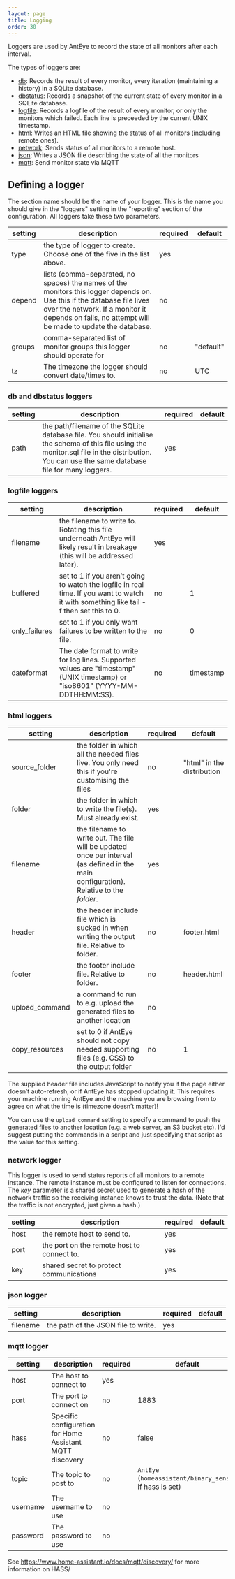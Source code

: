 ```yaml
---
layout: page
title: Logging
order: 30
---
```


Loggers are used by AntEye to record the state of all monitors after each interval.

The types of loggers are:

* [db](#db): Records the result of every monitor, every iteration (maintaining a history) in a SQLite database.
* [dbstatus](#dbstatus): Records a snapshot of the current state of every monitor in a SQLite database.
* [logfile](#logfile): Records a logfile of the result of every monitor, or only the monitors which failed. Each line is preceeded by the current UNIX timestamp.
* [html](#html): Writes an HTML file showing the status of all monitors (including remote ones).
* [network](#network): Sends status of all monitors to a remote host.
* [json](#json): Writes a JSON file describing the state of all the monitors
* [mqtt](#mqtt): Send monitor state via MQTT

## Defining a logger

The section name should be the name of your logger. This is the name you should give in the "loggers" setting in the "reporting" section of the configuration. All loggers take these two parameters.

| setting | description | required | default |
|---|---|---|---|
| type | the type of logger to create. Choose one of the five in the list above. | yes | |
| depend | lists (comma-separated, no spaces) the names of the monitors this logger depends on. Use this if the database file lives over the network. If a monitor it depends on fails, no attempt will be made to update the database.| no | |
| groups | comma-separated list of monitor groups this logger should operate for | no | "default" |
| tz | The [timezone](https://en.wikipedia.org/wiki/List_of_tz_database_time_zones) the logger should convert date/times to. | no | UTC |

### <a name="db"></a><a name="dbstatus"></a>db and dbstatus loggers

| setting | description | required | default |
|---|---|---|---|
| path | the path/filename of the SQLite database file. You should initialise the schema of this file using the monitor.sql file in the distribution. You can use the same database file for many loggers.| yes | |

### <a name="logfile"></a>logfile loggers

| setting | description | required | default |
|---|---|---|---|
| filename | the filename to write to. Rotating this file underneath AntEye will likely result in breakage (this will be addressed later). | yes | |
| buffered | set to 1 if you aren’t going to watch the logfile in real time. If you want to watch it with something like tail -f then set this to 0. | no | 1 |
| only_failures | set to 1 if you only want failures to be written to the file. | no | 0 |
| dateformat | The date format to write for log lines. Supported values are "timestamp" (UNIX timestamp) or "iso8601" (YYYY-MM-DDTHH:MM:SS). | no | timestamp |

### <a name="html"></a>html loggers

| setting | description | required | default |
|---|---|---|---|
| source_folder | the folder in which all the needed files live. You only need this if you're customising the files | no | "html" in the distribution |
| folder | the folder in which to write the file(s). Must already exist. | yes | |
| filename | the filename to write out. The file will be updated once per interval (as defined in the main configuration). Relative to the *folder*. | yes | |
| header | the header include file which is sucked in when writing the output file. Relative to folder. | no | footer.html |
| footer | the footer include file. Relative to folder. | no | header.html |
| upload_command | a command to run to e.g. upload the generated files to another location | no | |
| copy_resources | set to 0 if AntEye should not copy needed supporting files (e.g. CSS) to the output folder | no | 1 |

The supplied header file includes JavaScript to notify you if the page either doesn’t auto-refresh, or if AntEye has stopped updating it. This requires your machine running AntEye and the machine you are browsing from to agree on what the time is (timezone doesn’t matter)!

You can use the `upload_command` setting to specify a command to push the generated files to another location (e.g. a web server, an S3 bucket etc). I'd suggest putting the commands in a script and just specifying that script as the value for this setting.

### <a name="network"></a>network logger

This logger is used to send status reports of all monitors to a remote instance. The remote instance must be configured to listen for connections. The *key* parameter is a shared secret used to generate a hash of the network traffic so the receiving instance knows to trust the data. (Note that the traffic is not encrypted, just given a hash.)

| setting | description | required | default |
|---|---|---|---|
| host | the remote host to send to. | yes | |
| port | the port on the remote host to connect to. | yes | |
| key | shared secret to protect communications | yes | |

### <a name="json"></a>json logger

| setting | description | required | default |
|---|---|---|---|
| filename | the path of the JSON file to write. | yes | |

### <a name="mqtt"></a>mqtt logger

| setting | description | required | default |
|---|---|---|---|
| host | The host to connect to | yes | |
| port | The port to connect on | no | 1883 |
| hass | Specific configuration for Home Assistant MQTT discovery | no | false |
| topic | The topic to post to | no | `AntEye` (`homeassistant/binary_sensor` if hass is set) |
| username | The username to use | no | |
| password | The password to use | no | |

See <https://www.home-assistant.io/docs/mqtt/discovery/> for more information on HASS/
